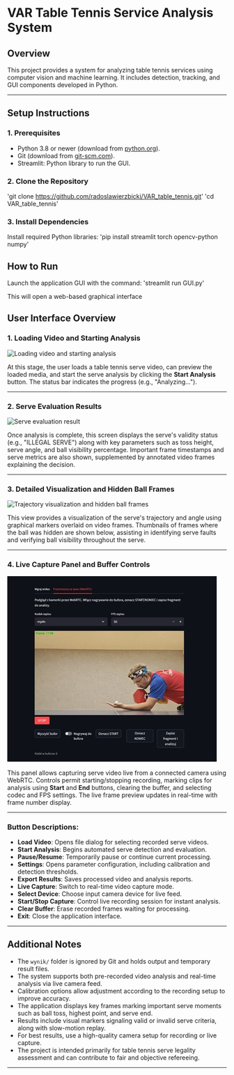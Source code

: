 # VAR Table Tennis Service Analysis System

## Overview
This project provides a system for analyzing table tennis services using computer vision and machine learning. It includes detection, tracking, and GUI components developed in Python.

---

## Setup Instructions

### 1. Prerequisites
- Python 3.8 or newer (download from [python.org](https://www.python.org/downloads/)).
- Git (download from [git-scm.com](https://git-scm.com/downloads/)).
- Streamlit: Python library to run the GUI.

### 2. Clone the Repository
'git clone https://github.com/radoslawierzbicki/VAR_table_tennis.git'
'cd VAR_table_tennis'

### 3. Install Dependencies
Install required Python libraries:
'pip install streamlit torch opencv-python numpy'

## How to Run
Launch the application GUI with the command:
'streamlit run GUI.py'

This will open a web-based graphical interface


## User Interface Overview
### 1. Loading Video and Starting Analysis

![Loading video and starting analysis](images/Obraz1.jpg)

At this stage, the user loads a table tennis serve video, can preview the loaded media, and start the serve analysis by clicking the **Start Analysis** button. The status bar indicates the progress (e.g., "Analyzing...").

---

### 2. Serve Evaluation Results

![Serve evaluation result](images/Obraz2.jpg)

Once analysis is complete, this screen displays the serve's validity status (e.g., "ILLEGAL SERVE") along with key parameters such as toss height, serve angle, and ball visibility percentage. Important frame timestamps and serve metrics are also shown, supplemented by annotated video frames explaining the decision.

---

### 3. Detailed Visualization and Hidden Ball Frames

![Trajectory visualization and hidden ball frames](images/Obraz3.jpg)

This view provides a visualization of the serve's trajectory and angle using graphical markers overlaid on video frames. Thumbnails of frames where the ball was hidden are shown below, assisting in identifying serve faults and verifying ball visibility throughout the serve.

---

### 4. Live Capture Panel and Buffer Controls

![Live capture from camera with controls](images/Obraz4.jpg)

This panel allows capturing serve video live from a connected camera using WebRTC. Controls permit starting/stopping recording, marking clips for analysis using **Start** and **End** buttons, clearing the buffer, and selecting codec and FPS settings. The live frame preview updates in real-time with frame number display.

---

### Button Descriptions:

- **Load Video**: Opens file dialog for selecting recorded serve videos.
- **Start Analysis**: Begins automated serve detection and evaluation.
- **Pause/Resume**: Temporarily pause or continue current processing.
- **Settings**: Opens parameter configuration, including calibration and detection thresholds.
- **Export Results**: Saves processed video and analysis reports.
- **Live Capture**: Switch to real-time video capture mode.
- **Select Device**: Choose input camera device for live feed.
- **Start/Stop Capture**: Control live recording session for instant analysis.
- **Clear Buffer**: Erase recorded frames waiting for processing.
- **Exit**: Close the application interface.

---

## Additional Notes

- The `wynik/` folder is ignored by Git and holds output and temporary result files.
- The system supports both pre-recorded video analysis and real-time analysis via live camera feed.
- Calibration options allow adjustment according to the recording setup to improve accuracy.
- The application displays key frames marking important serve moments such as ball toss, highest point, and serve end.
- Results include visual markers signaling valid or invalid serve criteria, along with slow-motion replay.
- For best results, use a high-quality camera setup for recording or live capture.
- The project is intended primarily for table tennis serve legality assessment and can contribute to fair and objective refereeing.

---
